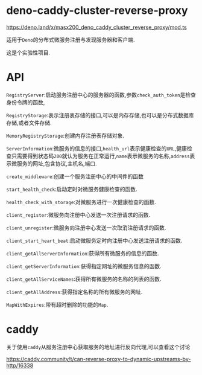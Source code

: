 # deno-caddy-cluster-reverse-proxy

https://deno.land/x/masx200_deno_caddy_cluster_reverse_proxy/mod.ts

适用于`Deno`的分布式微服务注册与发现服务器和客户端.

这是个实验性项目.

# API

`RegistryServer`:启动服务注册中心的服务器的函数,参数`check_auth_token`是检查身份令牌的函数,

`RegistryStorage`:表示注册表存储的接口,可以是内存存储,也可以是分布式数据库存储,或者文件存储.

`MemoryRegistryStorage`:创建内存注册表存储对象.

`ServerInformation`:微服务的信息的接口,`health_url`表示健康检查的`URL`,健康检查只需要得到状态码`200`就认为服务在正常运行,`name`表示微服务的名称,`address`表示微服务的网址,包含协议,主机名,端口.

`create_middleware`:创建一个服务注册中心的中间件的函数

`start_health_check`:启动定时对微服务健康检查的函数.

`health_check_with_storage`:对微服务进行一次健康检查的函数.

`client_register`:微服务向注册中心发送一次注册请求的函数.

`client_unregister`:微服务向注册中心发送一次取消注册请求的函数.

`client_start_heart_beat`:启动微服务定时向注册中心发送注册请求的函数.

`client_getAllServerInformation`:获得所有微服务的信息的函数.

`client_getServerInformation`:获得指定网址的微服务信息的函数.

`client_getAllServiceNames`:获得所有微服务的名称的列表的函数.

`client_getAllAddress`:获得指定名称的所有微服务的网址.

`MapWithExpires`:带有超时删除的功能的`Map`.

# caddy

关于使用`caddy`从服务注册中心获取服务的地址进行反向代理,可以查看这个讨论

https://caddy.community/t/can-reverse-proxy-to-dynamic-upstreams-by-http/16338
